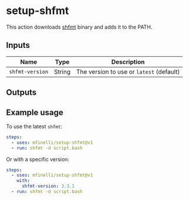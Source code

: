 # setup-shfmt

This action downloads [shfmt](https://github.com/mvdan/sh) binary and adds it
to the PATH.

## Inputs

| Name            | Type   | Description                              |
| --------------- | ------ | ---------------------------------------- |
| `shfmt-version` | String | The version to use or `latest` (default) |

## Outputs

## Example usage

To use the latest `shfmt`:

```yaml
steps:
  - uses: mfinelli/setup-shfmt@v1
  - run: shfmt -d script.bash
```

Or with a specific version:

```yaml
steps:
  - uses: mfinelli/setup-shfmt@v1
    with:
      shfmt-version: 3.3.1
  - run: shfmt -d script.bash
```

